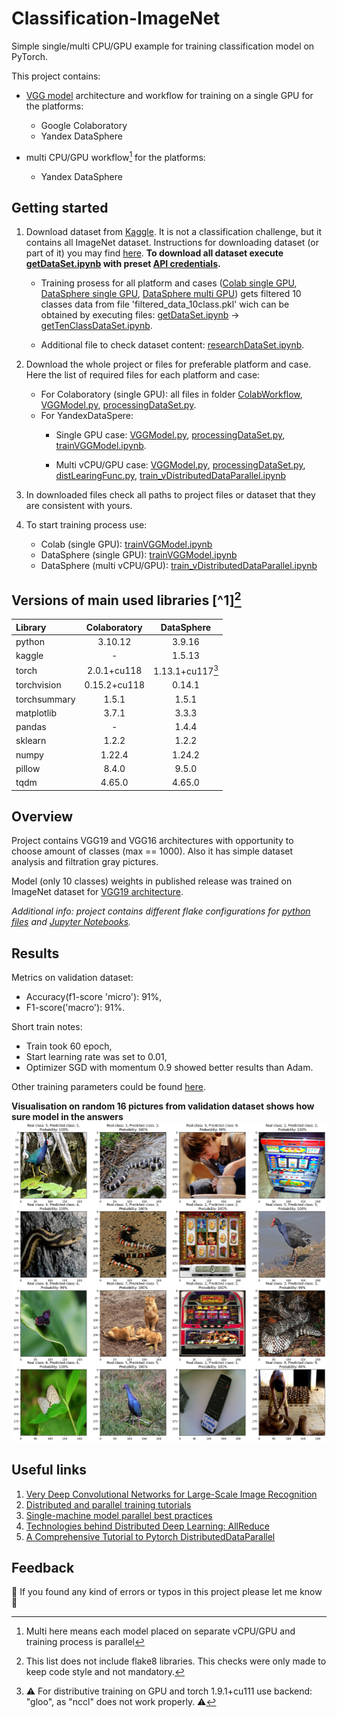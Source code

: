 # Classification-ImageNet 

Simple single/multi CPU/GPU example for training classification model on PyTorch.

This project contains: 
  * [VGG model](https://arxiv.org/abs/1409.1556) architecture and workflow for training on a single GPU for the platforms:
    * Google Colaboratory
    * Yandex DataSphere

  * multi CPU/GPU workflow[^4] for the platforms:
    * Yandex DataSphere

[^4]: Multi here means each model placed on separate vCPU/GPU and training process is parallel 

## Getting started

1. Download dataset from [Kaggle](https://www.kaggle.com/competitions/imagenet-object-localization-challenge/data). It is not a classification challenge, but it contains all ImageNet dataset. Instructions for downloading dataset (or part of it) you may find [here](https://github.com/Kaggle/kaggle-api). **To download all dataset  execute [getDataSet.ipynb](/DataSphereWorkflow/getDataSet.ipynb) with preset [API credentials](https://github.com/Kaggle/kaggle-api#api-credentials).** 
    * Training prosess for all platform and cases ([Colab single GPU](/ColabWorkflow/trainVGGModel.ipynb), [DataSphere single GPU](/DataSphereWorkflow/trainVGGModel.ipynb), [DataSphere multi GPU](/DataSphereWorkflow/train_vDistributedDataParallel.ipynb)) gets filtered 10 classes data from file 'filtered_data_10class.pkl' wich can be obtained by executing files: [getDataSet.ipynb](/DataSphereWorkflow/getDataSet.ipynb) -> [getTenClassDataSet.ipynb](/DataSphereWorkflow/getTenClassDataSet.ipynb). 
    
    * Additional file to check dataset content: [researchDataSet.ipynb](/DataSphereWorkflow/researchDataSet.ipynb).

1. Download the whole project or files for preferable platform and case. Here the list of required files for each platform and case:
    * For Colaboratory (single GPU): all files in folder [ColabWorkflow](/ColabWorkflow/), [VGGModel.py](VGGModel.py), [processingDataSet.py](processingDataSet.py).
    * For YandexDataSpere:
      * Single GPU case: [VGGModel.py](VGGModel.py), [processingDataSet.py](processingDataSet.py), [trainVGGModel.ipynb](/DataSphereWorkflow/trainVGGModel.ipynb).

      * Multi vCPU/GPU case: [VGGModel.py](VGGModel.py), [processingDataSet.py](processingDataSet.py), [distLearingFunc.py](/DataSphereWorkflow/distLearningFunc.py), [train_vDistributedDataParallel.ipynb](/DataSphereWorkflow/train_vDistributedDataParallel.ipynb)

1. In downloaded files check all paths to project files or dataset that they are consistent with yours.

1. To start training process use:
    * Colab (single GPU): [trainVGGModel.ipynb](/ColabWorkflow/trainVGGModel.ipynb)
    * DataSphere (single GPU): [trainVGGModel.ipynb](/DataSphereWorkflow/trainVGGModel.ipynb)
    * DataSphere (multi vCPU/GPU): [train_vDistributedDataParallel.ipynb](/DataSphereWorkflow/train_vDistributedDataParallel.ipynb)


## Versions of main used libraries \[^1][^2]

| Library | Colaboratory | DataSphere |
| :--- | :---: | :---: |
| python | 3.10.12 | 3.9.16 | 
| kaggle | - | 1.5.13 |
| torch | 2.0.1+cu118 | 1.13.1+cu117[^3] |
| torchvision | 0.15.2+cu118 | 0.14.1 |
| torchsummary | 1.5.1 | 1.5.1 |
| matplotlib | 3.7.1 |  3.3.3 |
| pandas | - | 1.4.4 | 
| sklearn | 1.2.2 | 1.2.2 |
| numpy | 1.22.4 | 1.24.2 |
| pillow | 8.4.0 | 9.5.0 |
| tqdm | 4.65.0 | 4.65.0 |

[^1]: If library version is skipped than it wasn't used for this platform.

[^2]: This list does not include flake8 libraries. This checks were only made to keep code style and not mandatory.

[^3]: :warning: For distributive training on GPU and torch 1.9.1+cu111 use backend: "gloo", as "nccl" does not work properly. :warning:

## Overview
  Project contains VGG19 and VGG16 architectures with opportunity to choose amount of classes (max == 1000). Also it has simple dataset analysis and filtration gray pictures.
    
  Model (only 10 classes)  weights in published release was trained on ImageNet dataset for [VGG19 architecture](https://arxiv.org/abs/1409.1556).

  *Additional info:  project contains different flake configurations for [python files](setup.cfg) and [Jupyter Notebooks](tox.ini).*

## Results

Metrics on validation dataset:
- Accuracy(f1-score 'micro'):  91%,
- F1-score('macro'): 91%.
 
Short train notes: 
  - Train took 60 epoch, 
  - Start learning rate was set to 0.01,
  - Optimizer SGD with momentum 0.9 showed better results than Adam.
  
  Other training parameters could be found [here](ColabWorkflow/trainVGGModel.ipynb).


**Visualisation on random 16 pictures from validation dataset shows how sure model in the answers**
![Visualisation](assets/images/example_results.png)


## Useful links

1. [Very Deep Convolutional Networks for Large-Scale Image Recognition](https://arxiv.org/abs/1409.1556)
1. [Distributed and parallel training tutorials](https://pytorch.org/tutorials/distributed/home.html)
1. [Single-machine model parallel best practices](https://pytorch.org/tutorials/intermediate/model_parallel_tutorial.html)
1. [Technologies behind Distributed Deep Learning: AllReduce](https://tech.preferred.jp/en/blog/technologies-behind-distributed-deep-learning-allreduce/)
1. [A Comprehensive Tutorial to Pytorch DistributedDataParallel](https://medium.com/codex/a-comprehensive-tutorial-to-pytorch-distributeddataparallel-1f4b42bb1b51)


## Feedback

:lady_beetle: If you found any kind of errors or typos in this project please let me know :vulcan_salute: